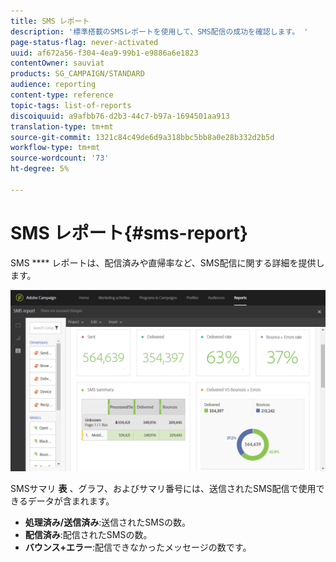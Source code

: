 ```yaml
---
title: SMS レポート
description: '標準搭載のSMSレポートを使用して、SMS配信の成功を確認します。 '
page-status-flag: never-activated
uuid: af672a56-f304-4ea9-99b1-e9886a6e1823
contentOwner: sauviat
products: SG_CAMPAIGN/STANDARD
audience: reporting
content-type: reference
topic-tags: list-of-reports
discoiquuid: a9afbb76-d2b3-44c7-b97a-1694501aa913
translation-type: tm+mt
source-git-commit: 1321c84c49de6d9a318bbc5bb8a0e28b332d2b5d
workflow-type: tm+mt
source-wordcount: '73'
ht-degree: 5%

---
```



# SMS レポート{#sms-report}

SMS **** レポートは、配信済みや直帰率など、SMS配信に関する詳細を提供します。

![](assets/dynamic_report_sms.png)

SMSサマリ **表** 、グラフ、およびサマリ番号には、送信されたSMS配信で使用できるデータが含まれます。

* **処理済み/送信済み**:送信されたSMSの数。
* **配信済み**:配信されたSMSの数。
* **バウンス+エラー**:配信できなかったメッセージの数です。

